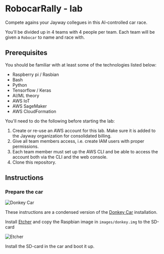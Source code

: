 # RobocarRally - lab

Compete agains your Jayway collegues in this AI-controlled car race.

You'll be divided up in 4 teams with 4 people per team. Each team will be given a `Robocar` to name and race with.

## Prerequisites

You should be familiar with at least some of the technologies listed below:

- Raspberry pi / Rasbian
- Bash
- Python
- Tensorflow / Keras
- AI/ML theory
- AWS IoT
- AWS SageMaker
- AWS CloudFormation

You'll need to do the following before starting the lab:

1. Create or re-use an AWS account for this lab. Make sure it is added to the Jayway organization for consolidated billing.
1. Give all team members access, i.e. create IAM users with proper permissions.
1. Each team member must set up the AWS CLI and be able to access the account both via the CLI and the web console.
1. Clone this repository.

## Instructions

### Prepare the car

![Donkey Car](http://www.donkeycar.com/uploads/7/8/1/7/7817903/donkey-car-graphic_orig.jpg)

These instructions are a condensed version of the [Donkey Car](http://docs.donkeycar.com/) installation.

Install [Etcher](https://etcher.io/) and copy the Raspbian image in `images/donkey.img` to the SD-card

![Etcher](https://etcher.io/static/screenshot.gif)

Install the SD-card in the car and boot it up. 

